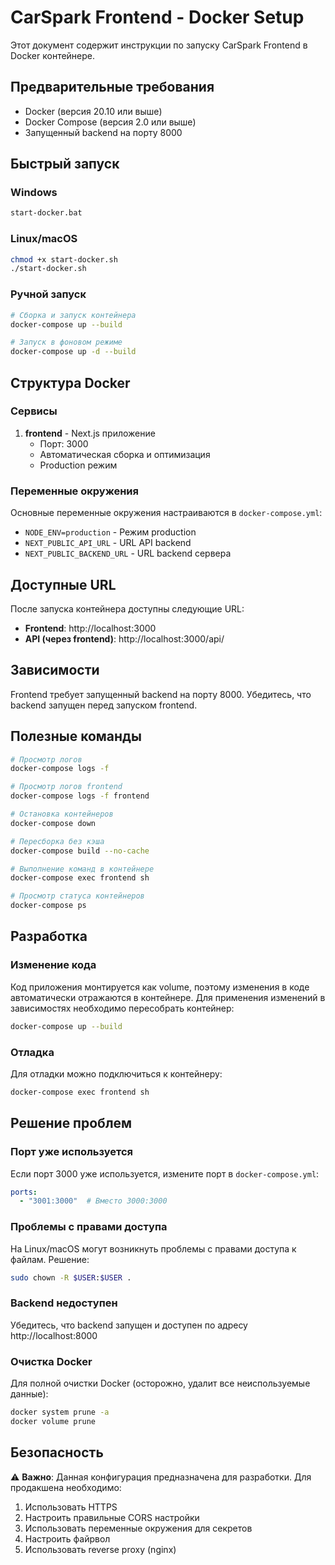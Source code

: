 # CarSpark Frontend - Docker Setup

Этот документ содержит инструкции по запуску CarSpark Frontend в Docker контейнере.

## Предварительные требования

- Docker (версия 20.10 или выше)
- Docker Compose (версия 2.0 или выше)
- Запущенный backend на порту 8000

## Быстрый запуск

### Windows
```bash
start-docker.bat
```

### Linux/macOS
```bash
chmod +x start-docker.sh
./start-docker.sh
```

### Ручной запуск
```bash
# Сборка и запуск контейнера
docker-compose up --build

# Запуск в фоновом режиме
docker-compose up -d --build
```

## Структура Docker

### Сервисы

1. **frontend** - Next.js приложение
   - Порт: 3000
   - Автоматическая сборка и оптимизация
   - Production режим

### Переменные окружения

Основные переменные окружения настраиваются в `docker-compose.yml`:

- `NODE_ENV=production` - Режим production
- `NEXT_PUBLIC_API_URL` - URL API backend
- `NEXT_PUBLIC_BACKEND_URL` - URL backend сервера

## Доступные URL

После запуска контейнера доступны следующие URL:

- **Frontend**: http://localhost:3000
- **API (через frontend)**: http://localhost:3000/api/

## Зависимости

Frontend требует запущенный backend на порту 8000. Убедитесь, что backend запущен перед запуском frontend.

## Полезные команды

```bash
# Просмотр логов
docker-compose logs -f

# Просмотр логов frontend
docker-compose logs -f frontend

# Остановка контейнеров
docker-compose down

# Пересборка без кэша
docker-compose build --no-cache

# Выполнение команд в контейнере
docker-compose exec frontend sh

# Просмотр статуса контейнеров
docker-compose ps
```

## Разработка

### Изменение кода

Код приложения монтируется как volume, поэтому изменения в коде автоматически отражаются в контейнере. Для применения изменений в зависимостях необходимо пересобрать контейнер:

```bash
docker-compose up --build
```

### Отладка

Для отладки можно подключиться к контейнеру:

```bash
docker-compose exec frontend sh
```

## Решение проблем

### Порт уже используется
Если порт 3000 уже используется, измените порт в `docker-compose.yml`:

```yaml
ports:
  - "3001:3000"  # Вместо 3000:3000
```

### Проблемы с правами доступа
На Linux/macOS могут возникнуть проблемы с правами доступа к файлам. Решение:

```bash
sudo chown -R $USER:$USER .
```

### Backend недоступен
Убедитесь, что backend запущен и доступен по адресу http://localhost:8000

### Очистка Docker
Для полной очистки Docker (осторожно, удалит все неиспользуемые данные):

```bash
docker system prune -a
docker volume prune
```

## Безопасность

⚠️ **Важно**: Данная конфигурация предназначена для разработки. Для продакшена необходимо:

1. Использовать HTTPS
2. Настроить правильные CORS настройки
3. Использовать переменные окружения для секретов
4. Настроить файрвол
5. Использовать reverse proxy (nginx)




